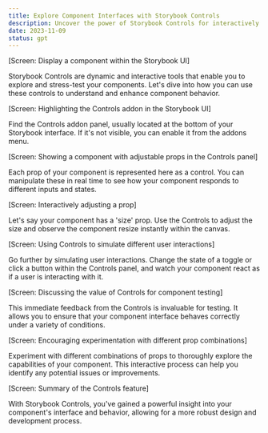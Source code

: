 ```yaml
---
title: Explore Component Interfaces with Storybook Controls
description: Uncover the power of Storybook Controls for interactively stress-testing component interfaces. Deepen your understanding of component behavior with real-time, interactive updates, enabling a thorough exploration of component capabilities.
date: 2023-11-09
status: gpt
---
```


[Screen: Display a component within the Storybook UI]

Storybook Controls are dynamic and interactive tools that enable you to explore and stress-test your components. Let's dive into how you can use these controls to understand and enhance component behavior.

[Screen: Highlighting the Controls addon in the Storybook UI]

Find the Controls addon panel, usually located at the bottom of your Storybook interface. If it's not visible, you can enable it from the addons menu.

[Screen: Showing a component with adjustable props in the Controls panel]

Each prop of your component is represented here as a control. You can manipulate these in real time to see how your component responds to different inputs and states.

[Screen: Interactively adjusting a prop]

Let's say your component has a 'size' prop. Use the Controls to adjust the size and observe the component resize instantly within the canvas.

[Screen: Using Controls to simulate different user interactions]

Go further by simulating user interactions. Change the state of a toggle or click a button within the Controls panel, and watch your component react as if a user is interacting with it.

[Screen: Discussing the value of Controls for component testing]

This immediate feedback from the Controls is invaluable for testing. It allows you to ensure that your component interface behaves correctly under a variety of conditions.

[Screen: Encouraging experimentation with different prop combinations]

Experiment with different combinations of props to thoroughly explore the capabilities of your component. This interactive process can help you identify any potential issues or improvements.

[Screen: Summary of the Controls feature]

With Storybook Controls, you've gained a powerful insight into your component's interface and behavior, allowing for a more robust design and development process.
